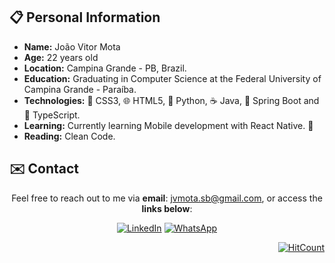 <!-- Informações Pessoais -->
## 📋 Personal Information

- **Name:** João Vitor Mota
- **Age:** 22 years old
- **Location:** Campina Grande - PB, Brazil.
- **Education:** Graduating in Computer Science at the Federal University of Campina Grande - Paraíba.
- **Technologies:** 🎨 CSS3, 🌐 HTML5, 🐍 Python, ☕ Java, 🍃 Spring Boot and 📄 TypeScript.
- **Learning:** Currently learning Mobile development with React Native. 📱
- **Reading:** Clean Code.


<!-- Lista de Redes para Contato -->
## ✉️ Contact

<div align="center">

<p> 

Feel free to reach out to me via **email**: [jvmota.sb@gmail.com](mailto:jvmota.sb@gmail.com), or access the **links below**:

</p>

[![LinkedIn](https://img.shields.io/badge/linkedin-%230077B5.svg?style=for-the-badge&logo=linkedin&logoColor=white)](https://www.linkedin.com/in/jvsmota/)
[![WhatsApp](https://img.shields.io/badge/WhatsApp-25D366?style=for-the-badge&logo=whatsapp&logoColor=white)](https://api.whatsapp.com/send?phone=5583996193212)

</div>

<div align="right">
  
[![HitCount](https://hits.dwyl.com/JVSMOTA/JVSMOTA.svg?style=flat-square)](http://hits.dwyl.com/JVSMOTA/JVSMOTA)

</div>
